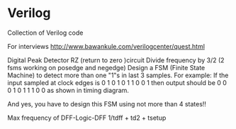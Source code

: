# Verilog
Collection of Verilog code

For interviews
http://www.bawankule.com/verilogcenter/quest.html


 Digital Peak Detector
 RZ (return to zero )circuit
 Divide frequency by 3/2 (2 fsms working on posedge and negedge)
 Design a FSM (Finite State Machine) to detect more than one "1"s in last 3 samples. 
For example: If the input sampled at clock edges is 0 1 0 1 0 1 1 0 0 1 
then output should be 0 0 0 1 0 1 1 1 0 0 as shown in timing diagram.

And yes, you have to design this FSM using not more than 4 states!!
 
 Max frequency of DFF-Logic-DFF
 1/tdff + td2 + tsetup

